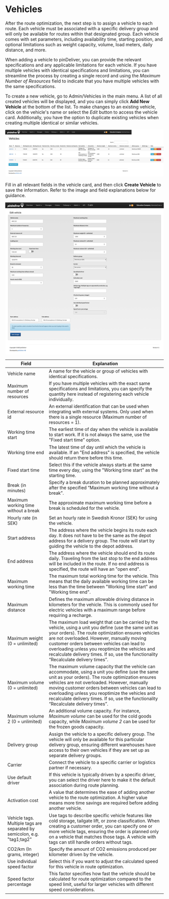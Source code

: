 # Vehicles
After the route optimization, the next step is to assign a vehicle to each route. Each vehicle must be associated with a specific delivery group and will only be available for routes within that designated group. Each vehicle comes with set parameters, including availability time, starting position, and optional limitations such as weight capacity, volume, load meters, daily distance, and more.

When adding a vehicle to pinDeliver, you can provide the relevant specifications and any applicable limitations for each vehicle. If you have multiple vehicles with identical specifications and limitations, you can streamline the process by creating a single record and using the *Maximum Number of Resources* field to indicate that you have multiple vehicles with the same specifications.

To create a new vehicle, go to Admin/Vehicles in the main menu. A list of all created vehicles will be displayed, and you can simply click **Add New Vehicle** at the bottom of the list. To make changes to an existing vehicle, click on the vehicle's name or select the *Edit* button to access the vehicle card. Additionally, you have the option to duplicate existing vehicles when creating multiple identical or similar vehicles.

![Vehicles](/images/vehicle_list.png)

Fill in all relevant fields in the vehicle card, and then click **Create Vehicle** to save the information. Refer to the image and field explanations below for guidance.

![Vehicle](/images/vehicle.png)

|Field|Explanation|
|-----|----------|
|Vehicle name|A name for the vehicle or group of vehicles with identical specifications.|
|Maximum number of resources|If you have multiple vehicles with the exact same specifications and limitations, you can specify the quantity here instead of registering each vehicle individually.|
|External resource id|An external identification that can be used when integrating with external systems. Only used when there is a single resource (Maximum number of resources = 1).|
|Working time start|The earliest time of day when the vehicle is available to start work. If it is not always the same, use the "Fixed start time" option.|
|Working time end|The latest time of day until which the vehicle is available. If an "End address" is specified, the vehicle should return there before this time.|
|Fixed start time|Select this if the vehicle always starts at the same time every day, using the "Working time start" as the starting time.|
|Break (in minutes)|Specify a break duration to be planned approximately after the specified “Maximum working time without a break”.|
|Maximum working time without a break|The approximate maximum working time before a break is scheduled for the vehicle.|
|Hourly rate (in SEK)|Set an hourly rate in Swedish Kronor (SEK) for using the vehicle.|
|Start address|The address where the vehicle begins its route each day. It does not have to be the same as the depot address for a delivery group. The route will start by guiding the vehicle to the depot address.|
|End address|The address where the vehicle should end its route daily. Traveling from the last stop to the end address will be included in the route. If no end address is specified, the route will have an "open end".|
|Maximum working time|The maximum total working time for the vehicle. This means that the daily available working time can be less than the time between "Working time start" and "Working time end".|
|Maximum distance|Defines the maximum allowable driving distance in kilometers for the vehicle. This is commonly used for electric vehicles with a maximum range before requiring a recharge.|
|Maximum weight (0 = unlimited)|The maximum load weight that can be carried by the vehicle, using a unit you define (use the same unit as your orders). The route optimization ensures vehicles are not overloaded. However, manually moving customer orders between vehicles can lead to overloading unless you reoptimize the vehicles and recalculate delivery times. If so, use the functionality “Recalculate delivery times”.|
|Maximum volume (0 = unlimited)|The maximum volume capacity that the vehicle can accommodate, using a unit you define (use the same unit as your orders). The route optimization ensures vehicles are not overloaded. However, manually moving customer orders between vehicles can lead to overloading unless you reoptimize the vehicles and recalculate delivery times. If so, use the functionality “Recalculate delivery times”.|
|Maximum volume 2 (0 = unlimited)|An additional volume capacity. For instance, *Maximum volume* can be used for the cold goods capacity, while *Maximum volume 2* can be used for the frozen goods capacity.|
|Delivery group|Assign the vehicle to a specific delivery group. The vehicle will only be available for this particular delivery group, ensuring different warehouses have access to their own vehicles if they are set up as separate delivery groups.|
|Carrier|Connect the vehicle to a specific carrier or logistics partner if necessary.|
|Use default driver|If this vehicle is typically driven by a specific driver, you can select the driver here to make it the default association during route planning.|
|Activation cost|A value that determines the ease of adding another vehicle to the route optimization. A higher value means more time savings are required before adding another vehicle.|
|Vehicle tags. Multiple tags are separated by semicolon, e.g. "tag1;tag2"|Use tags to describe specific vehicle features like cold storage, tailgate lift, or zone classification. When creating a customer order, you can specify one or more vehicle tags, ensuring the order is planned only on a vehicle that matches those tags. A vehicle with tags can still handle orders without tags.|
|CO2/km (In grams, integer)|Specify the amount of CO2 emissions produced per kilometer driven by the vehicle.|
|Use individual speed factor|Select this if you want to adjust the calculated speed for this vehicle in route optimization.|
|Speed factor percentage|This factor specifies how fast the vehicle should be calculated for route optimization compared to the speed limit, useful for larger vehicles with different speed considerations.|
